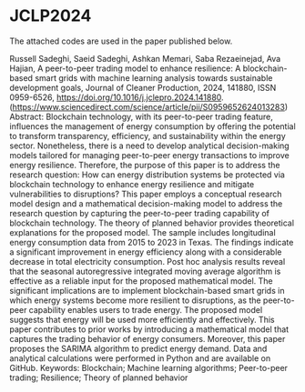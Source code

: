 # JCLP2024
The attached codes are used in the paper published below. 

Russell Sadeghi, Saeid Sadeghi, Ashkan Memari, Saba Rezaeinejad, Ava Hajian,
A peer-to-peer trading model to enhance resilience: A blockchain-based smart grids with machine learning analysis towards sustainable development goals,
Journal of Cleaner Production,
2024,
141880,
ISSN 0959-6526,
https://doi.org/10.1016/j.jclepro.2024.141880.
(https://www.sciencedirect.com/science/article/pii/S0959652624013283)
Abstract: Blockchain technology, with its peer-to-peer trading feature, influences the management of energy consumption by offering the potential to transform transparency, efficiency, and sustainability within the energy sector. Nonetheless, there is a need to develop analytical decision-making models tailored for managing peer-to-peer energy transactions to improve energy resilience. Therefore, the purpose of this paper is to address the research question: How can energy distribution systems be protected via blockchain technology to enhance energy resilience and mitigate vulnerabilities to disruptions? This paper employs a conceptual research model design and a mathematical decision-making model to address the research question by capturing the peer-to-peer trading capability of blockchain technology. The theory of planned behavior provides theoretical explanations for the proposed model. The sample includes longitudinal energy consumption data from 2015 to 2023 in Texas. The findings indicate a significant improvement in energy efficiency along with a considerable decrease in total electricity consumption. Post hoc analysis results reveal that the seasonal autoregressive integrated moving average algorithm is effective as a reliable input for the proposed mathematical model. The significant implications are to implement blockchain-based smart grids in which energy systems become more resilient to disruptions, as the peer-to-peer capability enables users to trade energy. The proposed model suggests that energy will be used more efficiently and effectively. This paper contributes to prior works by introducing a mathematical model that captures the trading behavior of energy consumers. Moreover, this paper proposes the SARIMA algorithm to predict energy demand. Data and analytical calculations were performed in Python and are available on GitHub.
Keywords: Blockchain; Machine learning algorithms; Peer-to-peer trading; Resilience; Theory of planned behavior
